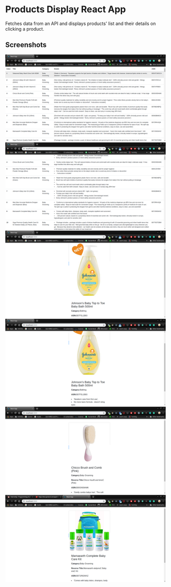 # Products Display React App

Fetches data from an API and displays products' list and their details on clicking a product.

## Screenshots

<div>
    <img src="readme_images/output1.png">
    <img src="readme_images/output5.png">
    <img src="readme_images/output2.png">
    <img src="readme_images/output3.png">
    <img src="readme_images/output4.png">
    <img src="readme_images/output6.png">
</div>
